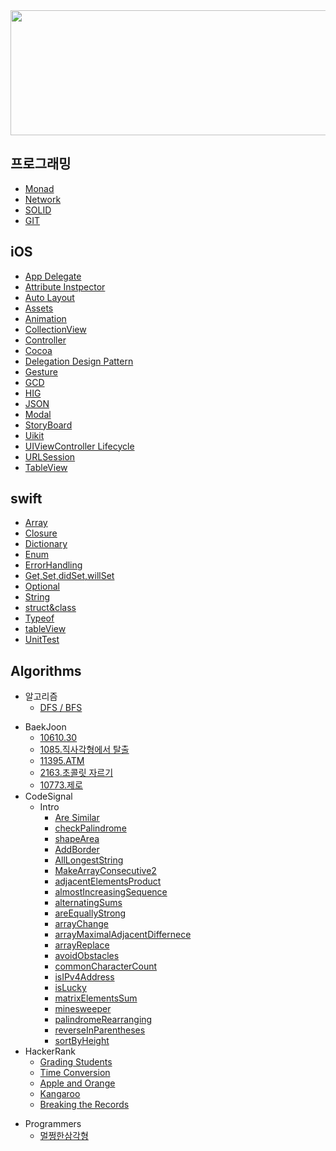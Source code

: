 <img width="1000" height="200" src="https://user-images.githubusercontent.com/31604976/57281680-6c1ade80-70e6-11e9-806b-08f264a24396.jpg">

## 프로그래밍

- [Monad](https://github.com/NORIKIM/Swift-TIL/blob/master/2019/프로그래밍/Monad.md)
- [Network](https://github.com/NORIKIM/Swift-TIL/blob/master/2019/프로그래밍/네트워크.md)
- [SOLID](https://github.com/NORIKIM/Swift-TIL/blob/master/2019/프로그래밍/SOLID.md)
- [GIT](https://github.com/NORIKIM/Swift-TIL/blob/master/2019/프로그래밍/GIT.md)

## iOS

* [App Delegate](https://github.com/NORIKIM/Swift-TIL/blob/master/2019/iOS/AppDelegate.md)
* [Attribute Instpector](https://github.com/NORIKIM/Swift-TIL/blob/master/2019/iOS/AttributesInspector.md)
* [Auto Layout](https://github.com/NORIKIM/Swift-TIL/blob/master/2019/iOS/AutoLayout.md)
* [Assets](https://github.com/NORIKIM/Swift-TIL/blob/master/2019/iOS/Asset.md)
* [Animation](https://github.com/NORIKIM/Swift-TIL/blob/master/2019/iOS/애니메이션.md)
* [CollectionView](https://github.com/NORIKIM/Swift-TIL/blob/master/2019/iOS/CollectionView.md)
* [Controller](https://github.com/NORIKIM/Swift-TIL/blob/master/2019/iOS/Controller.md)
* [Cocoa](https://github.com/NORIKIM/Swift-TIL/blob/master/2019/iOS/코코아터치.md)
* [Delegation Design Pattern](https://github.com/NORIKIM/Swift-TIL/blob/master/2019/iOS/DelegateDesignPattern.md)
* [Gesture](https://github.com/NORIKIM/Swift-TIL/blob/master/2019/iOS/Gesture.md)
* [GCD](https://github.com/NORIKIM/Swift-TIL/blob/master/2019/iOS/GCD.md)
* [HIG](https://github.com/NORIKIM/Swift-TIL/blob/master/2019/iOS/HIG.md)
* [JSON](https://github.com/NORIKIM/Swift-TIL/blob/master/2019/iOS/JSON.md)
* [Modal](https://github.com/NORIKIM/Swift-TIL/blob/master/2019/iOS/Modal.md)
* [StoryBoard](https://github.com/NORIKIM/Swift-TIL/blob/master/2019/iOS/StoryBoard.md)
* [Uikit](https://github.com/NORIKIM/Swift-TIL/blob/master/2019/iOS/UIKit.md)
* [UIViewController Lifecycle](https://github.com/NORIKIM/Swift-TIL/blob/master/2019/swift/uiviewcontroller%20lifecycle.md)
* [URLSession](https://github.com/NORIKIM/Swift-TIL/blob/master/2019/iOS/URLSession.md)
* [TableView](https://github.com/NORIKIM/Swift-TIL/blob/master/2019/iOS/tableView.md)

## swift

* [Array](https://github.com/NORIKIM/Swift-TIL/blob/master/2019/swift/Array.md)
* [Closure](https://github.com/NORIKIM/Swift-TIL/blob/master/2019/swift/closure.md)
* [Dictionary](https://github.com/NORIKIM/Swift-TIL/blob/master/2019/swift/Dictionary.md)
* [Enum](https://github.com/NORIKIM/Swift-TIL/blob/master/2019/swift/enum.md)
* [ErrorHandling](https://github.com/NORIKIM/Swift-TIL/blob/master/2019/swift/ErrorHandling.md)
* [Get,Set,didSet,willSet](https://github.com/NORIKIM/Swift-TIL/blob/master/2019/swift/GetSet.md)
* [Optional](https://github.com/NORIKIM/Swift-TIL/blob/master/2019/swift/optional.md)
* [String](https://github.com/NORIKIM/Swift-TIL/blob/master/2019/swift/StringHandling.md)
* [struct&class](https://github.com/NORIKIM/Swift-TIL/blob/master/2019/swift/Struct-Class.md)
* [Typeof](https://github.com/NORIKIM/Swift-TIL/blob/master/2019/swift/Typeof.md)
* [tableView](https://github.com/NORIKIM/Swift-TIL/blob/master/2019/swift/tableView.md)
* [UnitTest](https://github.com/NORIKIM/Swift-TIL/blob/master/2019/swift/UnitTest.md)

## Algorithms

- 알고리즘
  - [DFS / BFS](https://github.com/NORIKIM/Swift-TIL/blob/master/2019/Algorithms/DFSBFS.md)

* BaekJoon
  - [10610.30](https://github.com/NORIKIM/Swift-TIL/blob/master/2019/Algorithms/BaekJoon/10610.30.md)
  - [1085.직사각형에서 탈출](https://github.com/NORIKIM/Swift-TIL/blob/master/2019/Algorithms/BaekJoon/1085.md)
  - [11395.ATM](https://github.com/NORIKIM/Swift-TIL/blob/master/2019/Algorithms/BaekJoon/11399.ATM.md)
  - [2163.초콜릿 자르기](https://github.com/NORIKIM/Swift-TIL/blob/master/2019/Algorithms/BaekJoon/2163.md)
  - [10773.제로](https://github.com/NORIKIM/Swift-TIL/blob/master/2019/Algorithms/BaekJoon/10773.md)
* CodeSignal
  - Intro
    - [Are Similar](https://github.com/NORIKIM/Swift-TIL/blob/master/2019/Algorithms/CodeSignal/-Intro-areSimilar.md)
    - [checkPalindrome](https://github.com/NORIKIM/Swift-TIL/blob/master/2019/Algorithms/CodeSignal/Intro-checkPalindrome.md)
    - [shapeArea](https://github.com/NORIKIM/Swift-TIL/blob/master/2019/Algorithms/CodeSignal/Inrto-shapeArea.md)
    - [AddBorder](https://github.com/NORIKIM/Swift-TIL/blob/master/2019/Algorithms/CodeSignal/Intro-AddBorder.md)
    - [AllLongestString](https://github.com/NORIKIM/Swift-TIL/blob/master/2019/Algorithms/CodeSignal/Intro-AllLongestString.md)
    - [MakeArrayConsecutive2](https://github.com/NORIKIM/Swift-TIL/blob/master/2019/Algorithms/CodeSignal/Intro-MakeArraryConsecutive2.md)
    - [adjacentElementsProduct](https://github.com/NORIKIM/Swift-TIL/blob/master/2019/Algorithms/CodeSignal/Intro-adjacentElementsProduct.md)
    - [almostIncreasingSequence](https://github.com/NORIKIM/Swift-TIL/blob/master/2019/Algorithms/CodeSignal/Intro-almostIncreasingSequence.md)
    - [alternatingSums](https://github.com/NORIKIM/Swift-TIL/blob/master/2019/Algorithms/CodeSignal/Intro-alternatingSums.md)
    - [areEquallyStrong](https://github.com/NORIKIM/Swift-TIL/blob/master/2019/Algorithms/CodeSignal/Intro-areEquallyStrong.md)
    - [arrayChange](https://github.com/NORIKIM/Swift-TIL/blob/master/2019/Algorithms/CodeSignal/Intro-arrayChange.md)
    - [arrayMaximalAdjacentDiffernece](https://github.com/NORIKIM/Swift-TIL/blob/master/2019/Algorithms/CodeSignal/Intro-arrayMaximalAdjacentDifference.md)
    - [arrayReplace](https://github.com/NORIKIM/Swift-TIL/blob/master/2019/Algorithms/CodeSignal/Intro-arrayReplace.md)
    - [avoidObstacles](https://github.com/NORIKIM/Swift-TIL/blob/master/2019/Algorithms/CodeSignal/Intro-avoidObstacles.md)
    - [commonCharacterCount](https://github.com/NORIKIM/Swift-TIL/blob/master/2019/Algorithms/CodeSignal/Intro-commonCharacterCount.md)
    - [isIPv4Address](https://github.com/NORIKIM/Swift-TIL/blob/master/2019/Algorithms/CodeSignal/Intro-isIPv4Address.md)
    - [isLucky](https://github.com/NORIKIM/Swift-TIL/blob/master/2019/Algorithms/CodeSignal/Intro-isLucky.md)
    - [matrixElementsSum](https://github.com/NORIKIM/Swift-TIL/blob/master/2019/Algorithms/CodeSignal/Intro-matrixElementsSum.md)
    - [minesweeper](https://github.com/NORIKIM/Swift-TIL/blob/master/2019/Algorithms/CodeSignal/Intro-minesweeper.md)
    - [palindromeRearranging](https://github.com/NORIKIM/Swift-TIL/blob/master/2019/Algorithms/CodeSignal/Intro-palindromeRearranging.md)
    - [reverseInParentheses](https://github.com/NORIKIM/Swift-TIL/blob/master/2019/Algorithms/CodeSignal/Intro-reverseInParentheses.md)
    - [sortByHeight](https://github.com/NORIKIM/Swift-TIL/blob/master/2019/Algorithms/CodeSignal/Intro-sortByHeight.md)
* HackerRank
  - [Grading Students](https://github.com/NORIKIM/Swift-TIL/blob/master/2019/Algorithms/HackerRank/Grading%20Students.md)
  - [Time Conversion](https://github.com/NORIKIM/Swift-TIL/blob/master/2019/Algorithms/HackerRank/Time%20Conversion.md)
  - [Apple and Orange](https://github.com/NORIKIM/Swift-TIL/blob/master/2019/Algorithms/HackerRank/Apple%20and%20Orange.md)
  - [Kangaroo](https://github.com/NORIKIM/Swift-TIL/blob/master/2019/Algorithms/HackerRank/Kangaroo.md)
  - [Breaking the Records](https://github.com/NORIKIM/Swift-TIL/blob/master/2019/Algorithms/HackerRank/BreakingTheRecords.md)

- Programmers
  - [멀쩡한삼각형](https://github.com/NORIKIM/Swift-TIL/blob/master/2019/Algorithms/Programmers/멀쩡한사각형.md)